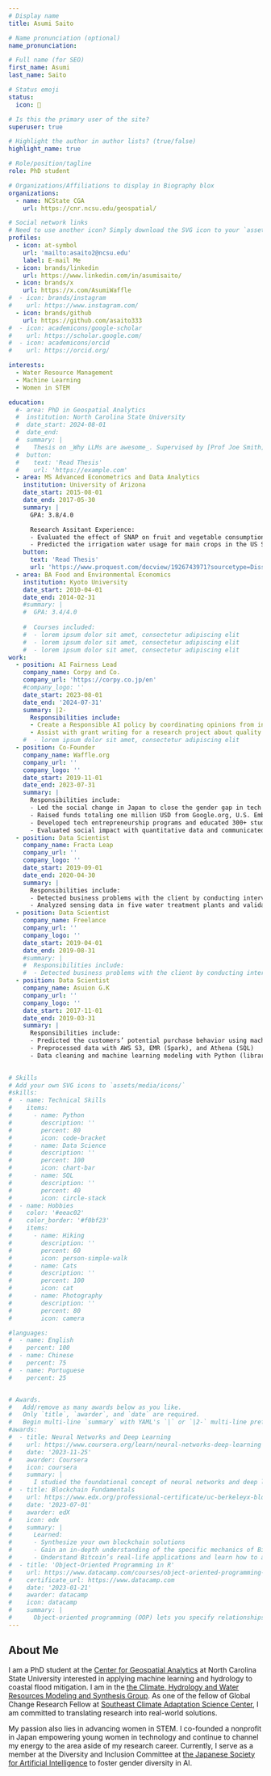 ```yaml
---
# Display name
title: Asumi Saito

# Name pronunciation (optional)
name_pronunciation: 

# Full name (for SEO)
first_name: Asumi
last_name: Saito

# Status emoji
status:
  icon: 🌿

# Is this the primary user of the site?
superuser: true

# Highlight the author in author lists? (true/false)
highlight_name: true

# Role/position/tagline
role: PhD student

# Organizations/Affiliations to display in Biography blox
organizations:
  - name: NCState CGA
    url: https://cnr.ncsu.edu/geospatial/

# Social network links
# Need to use another icon? Simply download the SVG icon to your `assets/media/icons/` folder.
profiles:
  - icon: at-symbol
    url: 'mailto:asaito2@ncsu.edu'
    label: E-mail Me
  - icon: brands/linkedin
    url: https://www.linkedin.com/in/asumisaito/
  - icon: brands/x
    url: https://x.com/AsumiWaffle
#  - icon: brands/instagram
#    url: https://www.instagram.com/
  - icon: brands/github
    url: https://github.com/asaito333
#  - icon: academicons/google-scholar
#    url: https://scholar.google.com/
#  - icon: academicons/orcid
#    url: https://orcid.org/

interests:
  - Water Resource Management
  - Machine Learning
  - Women in STEM

education:
  #- area: PhD in Geospatial Analytics
  #  institution: North Carolina State University
  #  date_start: 2024-08-01
  #  date_end: 
  #  summary: |
  #    Thesis on _Why LLMs are awesome_. Supervised by [Prof Joe Smith](https://example.com). Presented papers at 5 IEEE conferences with the #contributions being published in 2 Springer journals.
  #  button:
  #    text: 'Read Thesis'
  #    url: 'https://example.com'
  - area: MS Advanced Econometrics and Data Analytics
    institution: University of Arizona
    date_start: 2015-08-01
    date_end: 2017-05-30
    summary: |
      GPA: 3.8/4.0

      Research Assitant Experience:
      - Evaluated the effect of SNAP on fruit and vegetable consumption for low-income households in Arizona with the SNAP-Ed team using liner regression and probit regression
      - Predicted the irrigation water usage for main crops in the US Southwest using linear regression model under the Climate Assessment for the Southwest
    button:
      text: 'Read Thesis'
      url: 'https://www.proquest.com/docview/1926743971?sourcetype=Dissertations%20&%20Theses'
  - area: BA Food and Environmental Economics
    institution: Kyoto University
    date_start: 2010-04-01
    date_end: 2014-02-31
    #summary: |
    #  GPA: 3.4/4.0
      
    #  Courses included:
    #  - lorem ipsum dolor sit amet, consectetur adipiscing elit
    #  - lorem ipsum dolor sit amet, consectetur adipiscing elit
    #  - lorem ipsum dolor sit amet, consectetur adipiscing elit
work:
  - position: AI Fairness Lead
    company_name: Corpy and Co.
    company_url: 'https://corpy.co.jp/en'
    #company_logo: ''
    date_start: 2023-08-01
    date_end: '2024-07-31'
    summary: |2-
      Responsibilities include:
      - Create a Responsible AI policy by coordinating opinions from internal and external professionals
      - Assist with grant writing for a research project about quality assurance of Large-Language Model
    #  - lorem ipsum dolor sit amet, consectetur adipiscing elit
  - position: Co-Founder
    company_name: Waffle.org
    company_url: ''
    company_logo: ''
    date_start: 2019-11-01
    date_end: 2023-07-31
    summary: |
      Responsibilities include:
      - Led the social change in Japan to close the gender gap in tech by educating and empowering young women
      - Raised funds totaling one million USD from Google.org, U.S. Embassy, AWS, MetLife, etc
      - Developed tech entrepreneurship programs and educated 300+ students annually
      - Evaluated social impact with quantitative data and communicated to external stakeholders
  - position: Data Scientist
    company_name: Fracta Leap
    company_url: ''
    company_logo: ''
    date_start: 2019-09-01
    date_end: 2020-04-30
    summary: |
      Responsibilities include:
      - Detected business problems with the client by conducting interviews and visiting their plant facilities
      - Analyzed sensing data in five water treatment plants and validated the data quality using descriptive statistics and various plots with Python
  - position: Data Scientist
    company_name: Freelance
    company_url: ''
    company_logo: ''
    date_start: 2019-04-01
    date_end: 2019-08-31
    #summary: |
    #  Responsibilities include:
    #  - Detected business problems with the client by conducting interviews and visiting their plant facilities
  - position: Data Scientist
    company_name: Asuion G.K
    company_url: ''
    company_logo: ''
    date_start: 2017-11-01
    date_end: 2019-03-31
    summary: |
      Responsibilities include:
      - Predicted the customers’ potential purchase behavior using machine learning models such as xgboost, SVM, logistic regression.
      - Preprocessed data with AWS S3, EMR (Spark), and Athena (SQL)
      - Data cleaning and machine learning modeling with Python (libraries: pandas, sklearn, xgboost,keras, etc)
  

# Skills
# Add your own SVG icons to `assets/media/icons/`
#skills:
#  - name: Technical Skills
#    items:
#      - name: Python
#        description: ''
#        percent: 80
#        icon: code-bracket
#      - name: Data Science
#        description: ''
#        percent: 100
#        icon: chart-bar
#      - name: SQL
#        description: ''
#        percent: 40
#        icon: circle-stack
#  - name: Hobbies
#    color: '#eeac02'
#    color_border: '#f0bf23'
#    items:
#      - name: Hiking
#        description: ''
#        percent: 60
#        icon: person-simple-walk
#      - name: Cats
#        description: ''
#        percent: 100
#        icon: cat
#      - name: Photography
#        description: ''
#        percent: 80
#        icon: camera

#languages:
#  - name: English
#    percent: 100
#  - name: Chinese
#    percent: 75
#  - name: Portuguese
#    percent: 25


# Awards.
#   Add/remove as many awards below as you like.
#   Only `title`, `awarder`, and `date` are required.
#   Begin multi-line `summary` with YAML's `|` or `|2-` multi-line prefix and indent 2 spaces below.
#awards:
#  - title: Neural Networks and Deep Learning
#    url: https://www.coursera.org/learn/neural-networks-deep-learning
#    date: '2023-11-25'
#    awarder: Coursera
#    icon: coursera
#    summary: |
#      I studied the foundational concept of neural networks and deep learning. By the end, I was familiar with the significant technological trends driving the rise of deep learning; build, train, and apply fully connected deep neural networks; implement efficient (vectorized) neural networks; identify key parameters in a neural network’s architecture; and apply deep learning to your own applications.
#  - title: Blockchain Fundamentals
#    url: https://www.edx.org/professional-certificate/uc-berkeleyx-blockchain-fundamentals
#    date: '2023-07-01'
#    awarder: edX
#    icon: edx
#    summary: |
#      Learned:
#      - Synthesize your own blockchain solutions
#      - Gain an in-depth understanding of the specific mechanics of Bitcoin
#      - Understand Bitcoin’s real-life applications and learn how to attack and destroy Bitcoin, Ethereum, smart contracts and Dapps, and alternatives to Bitcoin’s Proof-of-Work consensus algorithm
#  - title: 'Object-Oriented Programming in R'
#    url: https://www.datacamp.com/courses/object-oriented-programming-with-s3-and-r6-in-r
#    certificate_url: https://www.datacamp.com
#    date: '2023-01-21'
#    awarder: datacamp
#    icon: datacamp
#    summary: |
#      Object-oriented programming (OOP) lets you specify relationships between functions and the objects that they can act on, helping you manage complexity in your code. This is an intermediate level course, providing an introduction to OOP, using the S3 and R6 systems. S3 is a great day-to-day R programming tool that simplifies some of the functions that you write. R6 is especially useful for industry-specific analyses, working with web APIs, and building GUIs.
---
```


## About Me

I am a PhD student at the [Center for Geospatial Analytics](https://cnr.ncsu.edu/geospatial/) at North Carolina State University interested in applying machine learning and hydrology to coastal flood mitigation. I am in the [the Climate, Hydrology and Water Resources Modeling and Synthesis Group](https://ccee.ncsu.edu/chwr/). As one of the fellow of Global Change Research Fellow at [Southeast Climate Adaptation Science Center](https://secasc.ncsu.edu/), I am committed to translating research into real-world solutions. 

My passion also lies in advancing women in STEM. I co-founded a nonprofit in Japan empowering young women in technology and continue to channel my energy to the area aside of my research career. Currently, I serve as a member at the Diversity and Inclusion Committee at [the Japanese Society for Artificial Intelligence](https://www.ai-gakkai.or.jp/en/) to foster gender diversity in AI. 

